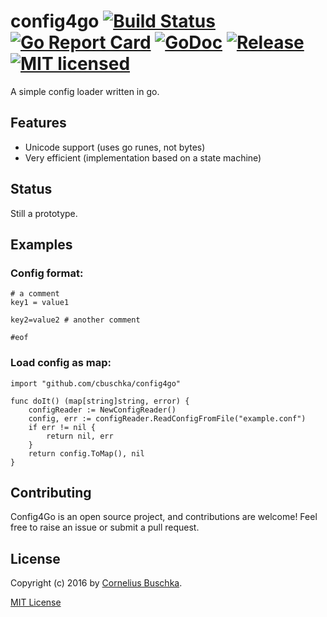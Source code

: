 # config4go [![Build Status](https://travis-ci.org/cbuschka/config4go.svg)](https://travis-ci.org/cbuschka/config4go) [![Go Report Card](https://goreportcard.com/badge/github.com/cbuschka/config4go)](https://goreportcard.com/report/github.com/cbuschka/config4go) [![GoDoc](https://godoc.org/github.com/cbuschka/config4go?status.svg)](https://godoc.org/github.com/cbuschka/config4go) [![Release](https://img.shields.io/github/release/cbuschka/config4go.svg)](https://github.com/cbuschka/config4go/releases/latest) [![MIT licensed](https://img.shields.io/badge/license-MIT-blue.svg)](https://raw.githubusercontent.com/hyperium/hyper/master/LICENSE)

A simple config loader written in go.

## Features

* Unicode support (uses go runes, not bytes)
* Very efficient (implementation based on a state machine)

## Status

Still a prototype.

## Examples

### Config format:
```
# a comment
key1 = value1

key2=value2 # another comment

#eof
```

### Load config as map:
```
import "github.com/cbuschka/config4go"

func doIt() (map[string]string, error) {
    configReader := NewConfigReader()
	config, err := configReader.ReadConfigFromFile("example.conf")
	if err != nil {
	    return nil, err
	}
	return config.ToMap(), nil
}
```

## Contributing

Config4Go is an open source project, and contributions are welcome! Feel free to raise an issue or submit a pull request.

## License

Copyright (c) 2016 by [Cornelius Buschka](https://github.com/cbuschka).

[MIT License](LICENSE)
